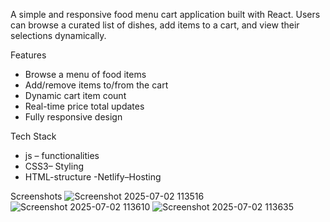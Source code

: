 
A simple and responsive food menu cart application built with React. Users can browse a curated list of dishes, add items to a cart, and view their selections dynamically.

Features

- Browse a menu of food items
- Add/remove items to/from the cart
- Dynamic cart item count
- Real-time price total updates
- Fully responsive design

Tech Stack

- js – functionalities
- CSS3– Styling
- HTML-structure
-Netlify–Hosting

Screenshots
![Screenshot 2025-07-02 113516](https://github.com/user-attachments/assets/0d444c5e-36d0-4f5e-87c9-f30a7e49fbd3)
![Screenshot 2025-07-02 113610](https://github.com/user-attachments/assets/1297c024-2024-4e41-8eaa-2d09850aef44)
![Screenshot 2025-07-02 113635](https://github.com/user-attachments/assets/570b8d57-52ef-4a19-b952-a4a4e303677e)

